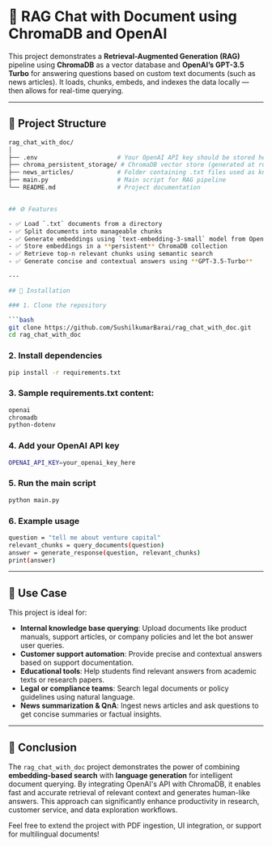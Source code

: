 # 💬 RAG Chat with Document using ChromaDB and OpenAI

This project demonstrates a **Retrieval-Augmented Generation (RAG)** pipeline using **ChromaDB** as a vector database and **OpenAI’s GPT-3.5 Turbo** for answering questions based on custom text documents (such as news articles). It loads, chunks, embeds, and indexes the data locally — then allows for real-time querying.

---

## 📂 Project Structure

```bash
rag_chat_with_doc/
│
├── .env                      # Your OpenAI API key should be stored here
├── chroma_persistent_storage/ # ChromaDB vector store (generated at runtime)
├── news_articles/            # Folder containing .txt files used as knowledge base
├── main.py                   # Main script for RAG pipeline
└── README.md                 # Project documentation


## ⚙️ Features

- ✅ Load `.txt` documents from a directory  
- ✅ Split documents into manageable chunks  
- ✅ Generate embeddings using `text-embedding-3-small` model from OpenAI  
- ✅ Store embeddings in a **persistent** ChromaDB collection  
- ✅ Retrieve top-n relevant chunks using semantic search  
- ✅ Generate concise and contextual answers using **GPT-3.5-Turbo**

---

## 🔧 Installation

### 1. Clone the repository

```bash
git clone https://github.com/SushilkumarBarai/rag_chat_with_doc.git
cd rag_chat_with_doc
```

### 2. Install dependencies

```bash
pip install -r requirements.txt
```


### 3. Sample requirements.txt content:

```bash
openai
chromadb
python-dotenv
```

### 4. Add your OpenAI API key

```bash
OPENAI_API_KEY=your_openai_key_here
```

### 5. Run the main script

```bash
python main.py
```


### 6. Example usage

```bash
question = "tell me about venture capital"
relevant_chunks = query_documents(question)
answer = generate_response(question, relevant_chunks)
print(answer)
```


---

## 💼 Use Case

This project is ideal for:

- **Internal knowledge base querying**: Upload documents like product manuals, support articles, or company policies and let the bot answer user queries.
- **Customer support automation**: Provide precise and contextual answers based on support documentation.
- **Educational tools**: Help students find relevant answers from academic texts or research papers.
- **Legal or compliance teams**: Search legal documents or policy guidelines using natural language.
- **News summarization & QnA**: Ingest news articles and ask questions to get concise summaries or factual insights.

---

## 🧾 Conclusion

The `rag_chat_with_doc` project demonstrates the power of combining **embedding-based search** with **language generation** for intelligent document querying. By integrating OpenAI's API with ChromaDB, it enables fast and accurate retrieval of relevant context and generates human-like answers. This approach can significantly enhance productivity in research, customer service, and data exploration workflows.

Feel free to extend the project with PDF ingestion, UI integration, or support for multilingual documents!
